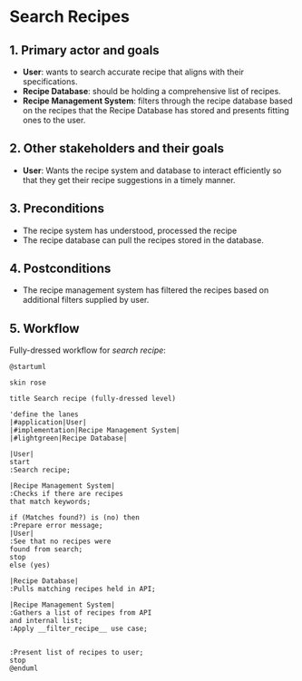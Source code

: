# Search Recipes

## 1. Primary actor and goals
* __User__: wants to search accurate recipe that aligns with their specifications.
* __Recipe Database__: should be holding a comprehensive list of recipes.
* __Recipe Management System__:  filters through the recipe database based on the recipes that the Recipe Database has stored and presents fitting ones to the user.


## 2. Other stakeholders and their goals

* __User__: Wants the recipe system and database to interact efficiently so that they get their recipe suggestions in a timely manner.



## 3. Preconditions

* The recipe system has understood, processed the recipe
* The recipe database can pull the recipes stored in the database.

## 4. Postconditions

* The recipe management system has filtered the recipes based on additional filters supplied by user.


## 5. Workflow

Fully-dressed workflow for _search recipe_:

```plantuml
@startuml

skin rose

title Search recipe (fully-dressed level)

'define the lanes
|#application|User|
|#implementation|Recipe Management System|
|#lightgreen|Recipe Database|

|User|
start
:Search recipe;

|Recipe Management System|
:Checks if there are recipes
that match keywords;

if (Matches found?) is (no) then
:Prepare error message;
|User|
:See that no recipes were
found from search;
stop
else (yes)

|Recipe Database|
:Pulls matching recipes held in API;

|Recipe Management System|
:Gathers a list of recipes from API
and internal list;
:Apply __filter_recipe__ use case;


:Present list of recipes to user;
stop
@enduml
```


